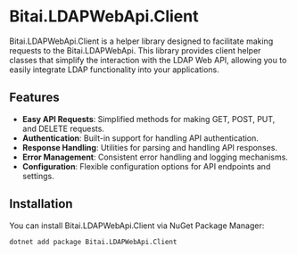 ﻿# Bitai.LDAPWebApi.Client

Bitai.LDAPWebApi.Client is a helper library designed to facilitate making requests to the Bitai.LDAPWebApi. This library provides client helper classes that simplify the interaction with the LDAP Web API, allowing you to easily integrate LDAP functionality into your applications.

## Features

- **Easy API Requests**: Simplified methods for making GET, POST, PUT, and DELETE requests.
- **Authentication**: Built-in support for handling API authentication.
- **Response Handling**: Utilities for parsing and handling API responses.
- **Error Management**: Consistent error handling and logging mechanisms.
- **Configuration**: Flexible configuration options for API endpoints and settings.

## Installation

You can install Bitai.LDAPWebApi.Client via NuGet Package Manager:

```sh
dotnet add package Bitai.LDAPWebApi.Client